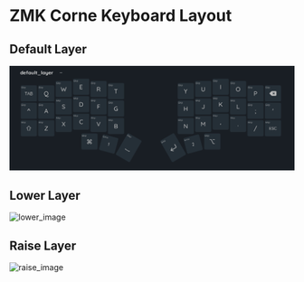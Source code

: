 # ZMK Corne Keyboard Layout

## Default Layer

![default_image](https://github.com/DarrenVictoriano/zmk-config/blob/master/images/default_layer.png)

## Lower Layer

![lower_image](https://github.com/DarrenVictoriano/zmk-config/blob/master/images/lower_layer.jpg)

## Raise Layer

![raise_image](https://github.com/DarrenVictoriano/zmk-config/blob/master/images/raise_layer.jpg)
